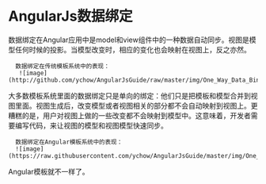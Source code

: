 AngularJs数据绑定
==============

数据绑定在Angular应用中是model和view组件中的一种数据自动同步。视图是模型任何时候的投影。当模型改变时，相应的变化也会映射在视图上，反之亦然。

      数据绑定在传统模板系统中的表现：
       ![image](http://github.com/ychow/AngularJsGuide/raw/master/img/One_Way_Data_Binding.png)
大多数模板系统里面的数据绑定只是单向的绑定：他们只是把模板和模型合并到视图里面。视图生成后，改变模型或者视图相关的部分都不会自动映射到视图上。更糟糕的是，用户对视图上做的一些改变都不会映射到模型中。这意味着，开发者需要编写代码，来让视图的模型和视图模型快速同步。

      数据绑定在Angular模板系统中的表现：
      ![image](https://raw.githubusercontent.com/ychow/AngularJsGuide/master/img/One_Way_Data_Binding.png)
      
Angular模板就不一样了。      
